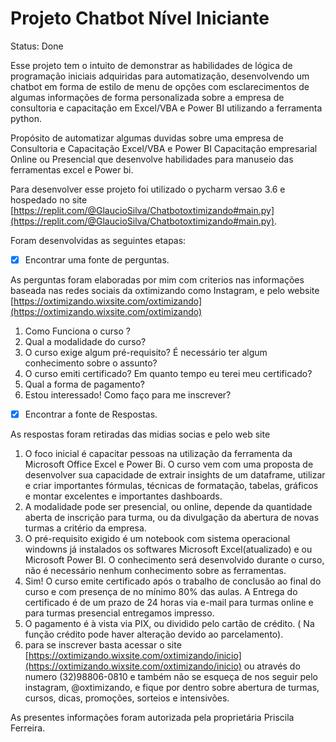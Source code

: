 # Projeto Chatbot Nível Iniciante

Status: Done

Esse projeto tem o intuito de demonstrar as habilidades de lógica de programação iniciais adquiridas para automatização, desenvolvendo  um chatbot em forma de estilo de menu de opções com esclarecimentos de algumas informações de forma personalizada sobre a empresa de consultoria e capacitação em Excel/VBA e Power BI utilizando a ferramenta python.  

Propósito de automatizar algumas duvidas sobre uma empresa de Consultoria e Capacitação Excel/VBA e Power BI Capacitação empresarial Online ou Presencial que desenvolve habilidades para manuseio das ferramentas  excel e Power bi. 

Para desenvolver esse projeto foi utilizado o pycharm versao 3.6  e hospedado no site [https://replit.com/@GlaucioSilva/Chatbotoxtimizando#main.py](https://replit.com/@GlaucioSilva/Chatbotoxtimizando#main.py). 

Foram desenvolvidas as seguintes etapas: 

- [x]  Encontrar uma fonte de perguntas.

As perguntas foram elaboradas por mim com criterios nas informações baseada nas redes sociais da oxtimizando como Instagram, e pelo website [https://oxtimizando.wixsite.com/oxtimizando](https://oxtimizando.wixsite.com/oxtimizando)

1. Como Funciona o curso ?
2. Qual a modalidade do curso?
3. O curso exige  algum pré-requisito? É necessário  ter algum conhecimento sobre o assunto?
4. O curso emiti certificado? Em quanto tempo eu terei meu certificado?
5. Qual a forma de pagamento?
6. Estou interessado! Como faço para me inscrever? 

- [x]  Encontrar a fonte de Respostas.

As respostas foram retiradas das midias socias e pelo web site 

1. O foco inicial é capacitar pessoas na utilização da ferramenta da Microsoft Office Excel e Power Bi. O curso vem com uma  proposta de desenvolver sua capacidade de  extrair insights de um dataframe, utilizar e criar importantes fórmulas, técnicas de formatação, tabelas, gráficos e montar excelentes e importantes dashboards. 
2. A modalidade pode ser presencial, ou online, depende da quantidade aberta de inscrição para turma, ou da divulgação da abertura de novas turmas a critério da empresa. 
3. O pré-requisito exigido é um notebook com sistema operacional windowns  já instalados os softwares Microsoft Excel(atualizado) e ou Microsoft Power BI. O conhecimento será desenvolvido durante o curso, não é necessário nenhum conhecimento sobre as ferramentas.
4. Sim! O curso emite certificado após o trabalho de conclusão ao final do curso e com presença de no mínimo 80% das aulas. A  Entrega do certificado é de um prazo de 24 horas via e-mail para turmas online e  para turmas presencial entregamos impresso. 
5. O pagamento é à vista via PIX, ou dividido pelo cartão de crédito. ( Na função crédito pode haver alteração devido ao parcelamento).
6.  para se inscrever basta acessar o site  [https://oxtimizando.wixsite.com/oxtimizando/inicio](https://oxtimizando.wixsite.com/oxtimizando/inicio) ou  através do numero (32)98806-0810 e também não se esqueça de nos seguir pelo instagram, @oxtimizando, e fique por dentro sobre abertura de turmas, cursos, dicas, promoções, sorteios e  intensivões.

As presentes informações foram autorizada pela proprietária Priscila Ferreira.
